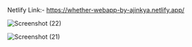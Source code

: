 Netlify Link:- https://whether-webapp-by-ajinkya.netlify.app/

![Screenshot (22)](https://user-images.githubusercontent.com/62029214/220919720-9f2da9ab-74ea-4292-b5d5-d89ad6ad69b9.png)

![Screenshot (21)](https://user-images.githubusercontent.com/62029214/220919751-c3d21214-66f3-4a5d-a210-7eb6567e9c66.png)

